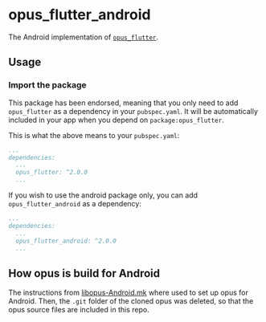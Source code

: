 # opus_flutter_android

The Android implementation of [`opus_flutter`][1].

## Usage

### Import the package

This package has been endorsed, meaning that you only need to add `opus_flutter`
as a dependency in your `pubspec.yaml`. It will be automatically included in your app
when you depend on `package:opus_flutter`.

This is what the above means to your `pubspec.yaml`:

```yaml
...
dependencies:
  ...
  opus_flutter: ^2.0.0
  ...
```

If you wish to use the android package only, you can add  `opus_flutter_android` as a
dependency:

```yaml
...
dependencies:
  ...
  opus_flutter_android: ^2.0.0
  ...
```

## How opus is build for Android
The instructions from [libopus-Android.mk](https://github.com/EPNW/libopus-Android.mk) where used to set up opus for Android. Then, the `.git` folder of the cloned opus was deleted, so that the opus source files are included in this repo.


[1]: ../opus_flutter
